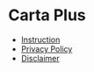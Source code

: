 # Carta Plus

* [Instruction](./manual.md)
* [Privacy Policy](./privacy.md)
* [Disclaimer](./disclaimer.md)
